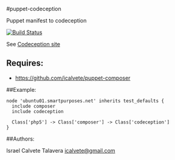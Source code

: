 #puppet-codeception

Puppet manifest to codeception

[![Build Status](https://secure.travis-ci.org/icalvete/puppet-codeception.png)](http://travis-ci.org/icalvete/puppet-codeception)

See [Codeception site](http://codeception.com/)

## Requires:

* https://github.com/icalvete/puppet-composer

##Example:

```puppet
node 'ubuntu01.smartpurposes.net' inherits test_defaults {
  include composer
  include codeception

  Class['php5'] -> Class['composer'] -> Class['codeception']
}
```

##Authors:

Israel Calvete Talavera <icalvete@gmail.com>
